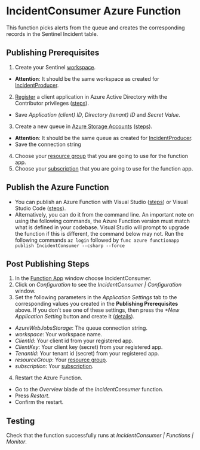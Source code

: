# IncidentConsumer Azure Function
This function picks alerts from the queue and creates the corresponding records in the Sentinel Incident table.

## Publishing Prerequisites
1. Create your Sentinel [workspace](https://portal.azure.com/#view/HubsExtension/BrowseResource/resourceType/microsoft.securityinsightsarg%2Fsentinel).
* __Attention__: It should be the same workspace as created for [IncidentProducer](https://raw.githubusercontent.com/cohesity/Azure-Sentinel/CohesitySecurity.internal/DataConnectors/CohesitySecurity/Helios2Sentinel/IncidentProducer/readme.md).
2. [Register](https://portal.azure.com/#view/Microsoft_AAD_IAM/ActiveDirectoryMenuBlade/~/RegisteredApps) a client application in Azure Active Directory with the Contributor privileges ([steps](https://learn.microsoft.com/en-us/azure/healthcare-apis/register-application)).
* Save _Application (client) ID_, _Directory (tenant) ID_ and _Secret Value_.
3. Create a new queue in [Azure Storage Accounts](https://portal.azure.com/#view/HubsExtension/BrowseResource/resourceType/Microsoft.Storage%2FStorageAccounts) ([steps](https://learn.microsoft.com/en-us/azure/storage/queues/storage-quickstart-queues-portal)).
* __Attention__: It should be the same queue as created for [IncidentProducer](https://raw.githubusercontent.com/cohesity/Azure-Sentinel/CohesitySecurity.internal/DataConnectors/CohesitySecurity/Helios2Sentinel/IncidentProducer/readme.md).
* Save the connection string
4. Choose your [resource group](https://portal.azure.com/#view/HubsExtension/BrowseResourceGroups) that you are going to use for the function app.
5. Choose your [subscription](https://portal.azure.com/#view/Microsoft_Azure_Billing/SubscriptionsBlade) that you are going to use for the function app.

## Publish the Azure Function
* You can publish an Azure Function with Visual Studio ([steps](https://learn.microsoft.com/en-us/azure/azure-functions/functions-develop-vs?tabs=in-process#publish-to-azure)) or Visual Studio Code ([steps](https://learn.microsoft.com/en-us/azure/azure-functions/functions-develop-vs-code?tabs=csharp#publish-to-azure)).
* Alternatively, you can do it from the command line. An important note on using the following commands, the Azure Function version must match what is defined in your codebase. Visual Studio will prompt to upgrade the function if this is different, the command below may not.
Run the following commands
``az login``
followed by
``func azure functionapp publish IncidentConsumer --csharp --force``

## Post Publishing Steps
1. In the [Function App](https://portal.azure.com/#view/HubsExtension/BrowseResource/resourceType/Microsoft.Web%2Fsites/kind/functionapp) window choose IncidentConsumer.
2. Click on _Configuration_ to see the _IncidentConsumer | Configuration_ window.
3. Set the following parameters in the _Application Settings_ tab to the corresponding values you created in the __Publishing Prerequisites__ above. If you don't see one of these settings, then press the _+New Application Setting_ button and create it ([details](https://learn.microsoft.com/en-us/azure/app-service/configure-common?tabs=portal)). 
* _AzureWebJobsStorage_: The queue connection string.
* _workspace_: Your workspace name.
* _ClientId_: Your client id from your registered app.
* _ClientKey_:  Your client key (secret) from your registered app.
* _TenantId_:  Your tenant id (secret) from your registered app.
* _resourceGroup_: Your [resource group](https://portal.azure.com/#view/HubsExtension/BrowseResourceGroups). 
* _subscription_: Your [subscription](https://portal.azure.com/#view/Microsoft_Azure_Billing/SubscriptionsBlade).
4. Restart the Azure Function.
* Go to the _Overview_ blade of the _IncidentConsumer_ function.
* Press _Restart_.
* Confirm the restart.

## Testing
Check that the function successfully runs at  _IncidentConsumer | Functions | Monitor_.
